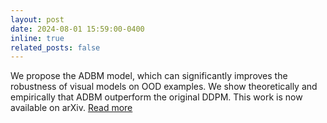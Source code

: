 ```yaml
---
layout: post
date: 2024-08-01 15:59:00-0400
inline: true
related_posts: false
---
```

We propose the ADBM model, which can significantly improves the robustness of visual models on OOD examples. We show theoretically and empirically that ADBM outperform the original DDPM. This work is now available on arXiv. [Read more](https://arxiv.org/abs/2408.00315)
